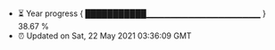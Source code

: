 - ⏳ Year progress { ███████████▁▁▁▁▁▁▁▁▁▁▁▁▁▁▁▁▁▁▁ } 38.67 %
- ⏰ Updated on Sat, 22 May 2021 03:36:09 GMT


